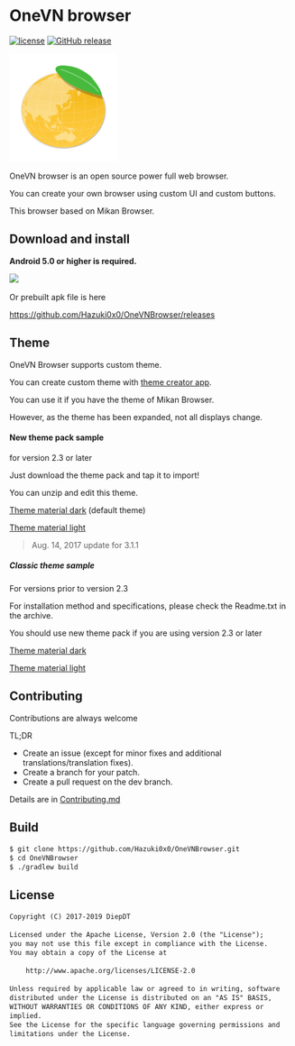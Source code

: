# OneVN browser
[![license](https://img.shields.io/github/license/hazuki0x0/OneVNBrowser.svg)](http://www.apache.org/licenses/LICENSE-2.0)
[![GitHub release](https://img.shields.io/github/release/hazuki0x0/OneVNBrowser.svg)](https://play.google.com/store/apps/details?id=com.onevn.browser)

<img src="app/src/main/ic_launcher-web.png" width="192" height="192">

OneVN browser is an open source power full web browser.

You can create your own browser using custom UI and custom buttons.

This browser based on Mikan Browser.

## Download and install
**Android 5.0 or higher is required.**

<a href="https://play.google.com/store/apps/details?id=com.onevn.browser">
<img src="https://cloud.githubusercontent.com/assets/15681348/25552469/9d87214c-2cd5-11e7-8ada-6cf0c69df419.png" width="200px"></a>

Or prebuilt apk file is here

https://github.com/Hazuki0x0/OneVNBrowser/releases

## Theme
OneVN Browser supports custom theme.

You can create custom theme with [theme creator app](https://play.google.com/store/apps/details?id=com.onevn.browser.themecreator).

You can use it if you have the theme of Mikan Browser.

However, as the theme has been expanded, not all displays change.

#### New theme pack sample
for version 2.3 or later

Just download the theme pack and tap it to import!

You can unzip and edit this theme.

[Theme material dark](https://github.com/hazuki0x0/OneVNBrowser/releases/download/v3.1.1/theme_material_dark.onevntheme)
(default theme)

[Theme material light](https://github.com/hazuki0x0/OneVNBrowser/releases/download/v3.1.1/theme_material_light.onevntheme)

> Aug. 14, 2017 update for 3.1.1


##### Classic theme sample
For versions prior to version 2.3

For installation method and specifications, please check the Readme.txt in the archive.

You should use new theme pack if you are using version 2.3 or later

[Theme material dark](https://github.com/Hazuki0x0/OneVNBrowser/releases/download/v1.1.0/onevn_theme_material_dark.zip)

[Theme material light](https://github.com/Hazuki0x0/OneVNBrowser/releases/download/v1.1.0/onevn_theme_material_light.zip)

## Contributing
Contributions are always welcome

TL;DR
- Create an issue (except for minor fixes and additional translations/translation fixes).
- Create a branch for your patch.
- Create a pull request on the dev branch.

Details are in [Contributing.md](https://github.com/hazuki0x0/OneVNBrowser/blob/dev/Contributing.md)

## Build

    $ git clone https://github.com/Hazuki0x0/OneVNBrowser.git
    $ cd OneVNBrowser
    $ ./gradlew build


## License
    Copyright (C) 2017-2019 DiepDT

    Licensed under the Apache License, Version 2.0 (the "License");
    you may not use this file except in compliance with the License.
    You may obtain a copy of the License at

        http://www.apache.org/licenses/LICENSE-2.0

    Unless required by applicable law or agreed to in writing, software
    distributed under the License is distributed on an "AS IS" BASIS,
    WITHOUT WARRANTIES OR CONDITIONS OF ANY KIND, either express or implied.
    See the License for the specific language governing permissions and
    limitations under the License.
